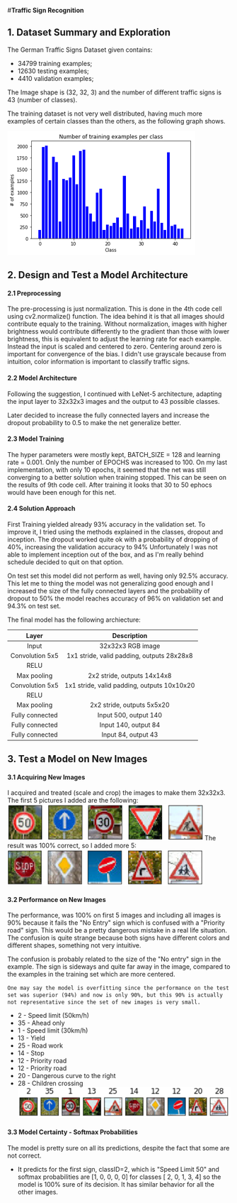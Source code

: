 [//]: # (Image References)

[image1]: ./examples/train_dist.png "Train Example Class distribution"
[image2]: ./examples/first5.png "Test Data 1"
[image3]: ./examples/second5.png "Test Data 2"
[image4]: ./examples/inference.png "Inference"


#**Traffic Sign Recognition** 

## 1. Dataset Summary and Exploration

The German Traffic Signs Dataset given contains:

* 34799 training examples;
* 12630 testing examples;
* 4410 validation examples;

The Image shape is (32, 32, 3) and the number of different traffic signs is 43 (number of classes).

The training dataset is not very well distributed, having much more examples of certain classes than the others, as the following graph shows.

![alt text][image1]

## 2. Design and Test a Model Architecture

#### 2.1 Preprocessing
The pre-processing is just normalization.
This is done in the 4th code cell using cv2.normalize() function.
The idea behind it is that all images should contribute equaly to the training. Without normalization, images with higher brightness would contribute differently to the gradient than those with lower brightness, this is equivalent to adjust the learning rate for each example. Instead the input is scaled and centered to zero. Centering around zero is important for convergence of the bias.
I didn't use grayscale because from intuition, color information is important to classify traffic signs.

#### 2.2 Model Architecture
Following the suggestion, I continued with LeNet-5 architecture, adapting the input layer to 32x32x3 images and the output to 43 possible classes.

Later decided to increase the fully connected layers and increase the dropout probability to 0.5 to make the net generalize better.

#### 2.3 Model Training
The hyper parameters were mostly kept, BATCH_SIZE = 128 and learning rate = 0.001.
Only the number of EPOCHS was increased to 100. On my last implementation, with only 10 epochs, it seemed that the net was still converging to a better solution when training stopped. This can be seen on the results of 9th code cell.
After training it looks that 30 to 50 ephocs would have been enough for this net. 

#### 2.4 Solution Approach
First Training yielded already 93% accuracy in the validation set.
To improve it, I tried using the methods explained in the classes, dropout and inception.
The dropout worked quite ok with a probability of dropping of 40%, increasing the validation accuracy to 94%
Unfortunately I was not able to implement inception out of the box, and as I'm really behind schedule decided to quit on that option.

On test set this model did not perform as well, having only 92.5% accuracy. This let me to thing the model was not generalizing good enough and I increased the size of the fully connected layers and the probability of dropout to 50% the model reaches accuracy of 96% on validation set and 94.3% on test set.

The final model has the following archiecture:

| Layer         		|     Description | 
|:---------------------:|:---------------------------------------------:| 
| Input         		| 32x32x3 RGB image | 
| Convolution 5x5     	| 1x1 stride, valid padding, outputs 28x28x8 |
| RELU					| |
| Max pooling	      	| 2x2 stride,  outputs 14x14x8 |
| Convolution 5x5	    |  1x1 stride, valid padding, outputs 10x10x20 |
 RELU					| |
 | Max pooling	      	| 2x2 stride,  outputs 5x5x20 |
| Fully connected		| Input 500, output 140|
| Fully connected		| Input 140, output 84|
| Fully connected		| Input 84, output 43|

## 3. Test a Model on New Images

#### 3.1 Acquiring New Images
I acquired and treated (scale and crop) the images to make them 32x32x3.
The first 5 pictures I added are the following:
![alt text][image2]
The result was 100% correct, so I added more 5:
![alt text][image3]

#### 3.2 Performance on New Images
The performance, was 100% on first 5 images and including all images is 90% because it fails the "No Entry" sign which is confused with a "Priority road" sign. This would be a pretty dangerous mistake in a real life situation.
The confusion is quite strange because both signs have different colors and different shapes, something not very intuitive.

The confusion is probably related to the size of the "No entry" sign in the example. The sign is sideways and quite far away in the image, compared to the examples in the training set which are more centered.

```
One may say the model is overfitting since the performance on the test set was superior (94%) and now is only 90%, but this 90% is actually not representative since the set of new images is very small.
```

* 2 - Speed limit (50km/h)
* 35 - Ahead only
* 1 - Speed limit (30km/h)
* 13 - Yield
* 25 - Road work
* 14 - Stop
* 12 - Priority road
* 12 - Priority road
* 20 - Dangerous curve to the right
* 28 - Children crossing
![alt text][image4]

#### 3.3 Model Certainty - Softmax Probabilities 

The model is pretty sure on all its predictions, despite the fact that some are not correct. 

* It predicts for the first sign, classID=2, which is "Speed Limit 50" and softmax probabilities are [1, 0, 0, 0, 0] for classes [ 2,  0,  1, 3,  4] so the model is 100% sure of its decision. It has similar behavior for all the other images.

